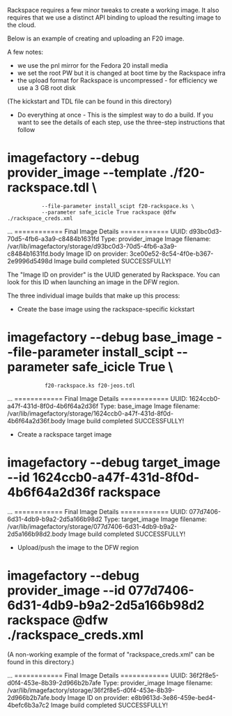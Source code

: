 Rackspace requires a few minor tweaks to create a working image.
It also requires that we use a distinct API binding to upload
the resulting image to the cloud.


Below is an example of creating and uploading an F20 image.

A few notes:

* we use the pnl mirror for the Fedora 20 install media
* we set the root PW but it is changed at boot time by the Rackspace infra
* the upload format for Rackspace is uncompressed - for efficiency we use a 3 GB root disk

(The kickstart and TDL file can be found in this directory)

* Do everything at once - This is the simplest way to do a build.  If you want to see the
details of each step, use the three-step instructions that follow

# imagefactory --debug provider_image --template ./f20-rackspace.tdl \
               --file-parameter install_scipt f20-rackspace.ks \
               --parameter safe_icicle True rackspace @dfw ./rackspace_creds.xml

...
============ Final Image Details ============
UUID: d93bc0d3-70d5-4fb6-a3a9-c8484b1631fd
Type: provider_image
Image filename: /var/lib/imagefactory/storage/d93bc0d3-70d5-4fb6-a3a9-c8484b1631fd.body
Image ID on provider: 3ce00e52-8c54-4f0e-b367-2e9996d5498d
Image build completed SUCCESSFULLY!

The "Image ID on provider" is the UUID generated by Rackspace.  You can look for
this ID when launching an image in the DFW region.


The three individual image builds that make up this process:


* Create the base image using the rackspace-specific kickstart

# imagefactory --debug base_image --file-parameter install_scipt --parameter safe_icicle True \
                f20-rackspace.ks f20-jeos.tdl

...
============ Final Image Details ============
UUID: 1624ccb0-a47f-431d-8f0d-4b6f64a2d36f
Type: base_image
Image filename: /var/lib/imagefactory/storage/1624ccb0-a47f-431d-8f0d-4b6f64a2d36f.body
Image build completed SUCCESSFULLY!

* Create a rackspace target image

# imagefactory --debug target_image --id 1624ccb0-a47f-431d-8f0d-4b6f64a2d36f rackspace

...
============ Final Image Details ============
UUID: 077d7406-6d31-4db9-b9a2-2d5a166b98d2
Type: target_image
Image filename: /var/lib/imagefactory/storage/077d7406-6d31-4db9-b9a2-2d5a166b98d2.body
Image build completed SUCCESSFULLY!

* Upload/push the image to the DFW region

# imagefactory --debug provider_image --id 077d7406-6d31-4db9-b9a2-2d5a166b98d2 rackspace @dfw ./rackspace_creds.xml

(A non-working example of the format of "rackspace_creds.xml" can be found in this directory.)

...
============ Final Image Details ============
UUID: 36f2f8e5-d0f4-453e-8b39-2d966b2b7afe
Type: provider_image
Image filename: /var/lib/imagefactory/storage/36f2f8e5-d0f4-453e-8b39-2d966b2b7afe.body
Image ID on provider: e8b9613d-3e86-459e-bed4-4befc6b3a7c2
Image build completed SUCCESSFULLY!

